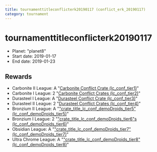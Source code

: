 ```yaml
---
title: tournamenttitleconflicterk20190117 (conflict_erk_20190117)
category: tournament
---
```

# tournamenttitleconflicterk20190117

  * Planet: "planet8"
  * Start date: 2019-01-17
  * End date: 2019-01-23

## Rewards

  * Carbonite II League: A "[Carbonite Conflict Crate (lc_conf_tier1)](lc_conf_tier1.html)"
  * Carbonite I League: 2 "[Carbonite Conflict Crates (lc_conf_tier2)](lc_conf_tier2.html)"
  * Durasteel I League: A "[Durasteel Conflict Crate (lc_conf_tier3)](lc_conf_tier3.html)"
  * Durasteel II League: 2 "[Durasteel Conflict Crates (lc_conf_tier4)](lc_conf_tier4.html)"
  * Bronzium II League: A "["crate_title_lc_conf_demoDroids_tier5" (lc_conf_demoDroids_tier5)](lc_conf_demoDroids_tier5.html)"
  * Bronzium I League: 2 "["crate_title_lc_conf_demoDroids_tier6"s (lc_conf_demoDroids_tier6)](lc_conf_demoDroids_tier6.html)"
  * Obsidian League: A "["crate_title_lc_conf_demoDroids_tier7" (lc_conf_demoDroids_tier7)](lc_conf_demoDroids_tier7.html)"
  * Ultra Chrome League: A "["crate_title_lc_conf_demoDroids_tier8" (lc_conf_demoDroids_tier8)](lc_conf_demoDroids_tier8.html)"
